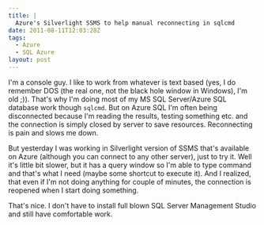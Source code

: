 ```yaml
---
title: |
  Azure's Silverlight SSMS to help manual reconnecting in sqlcmd
date: 2011-08-11T12:03:28Z
tags:
  - Azure
  - SQL Azure
layout: post
---
```

I'm a console guy. I like to work from whatever is text based (yes, I do remember DOS (the real one, not the black hole window in Windows), I'm old ;)). That's why I'm doing most of my MS SQL Server/Azure SQL database work though `sqlcmd`. But on Azure SQL I'm often being disconnected because I'm reading the results, testing something etc. and the connection is simply closed by server to save resources. Reconnecting is pain and slows me down.

But yesterday I was working in Silverlight version of SSMS that's available on Azure (although you can connect to any other server), just to try it. Well it's little bit slower, but it has a query window so I'm able to type command and that's what I need (maybe some shortcut to execute it). And I realized, that even if I'm not doing anything for couple of minutes, the connection is reopened when I start doing something.

That's nice. I don't have to install full blown SQL Server Management Studio and still have comfortable work.